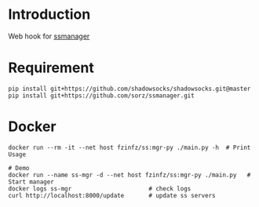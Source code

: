 # Introduction
Web hook for [ssmanager](https://github.com/sorz/ssmanager)

# Requirement
```
pip install git+https://github.com/shadowsocks/shadowsocks.git@master
pip install git+https://github.com/sorz/ssmanager.git
```

# Docker
```
docker run --rm -it --net host fzinfz/ss:mgr-py ./main.py -h  # Print Usage

# Demo
docker run --name ss-mgr -d --net host fzinfz/ss:mgr-py ./main.py   # Start manager 
docker logs ss-mgr                      # check logs
curl http://localhost:8000/update       # update ss servers
```

